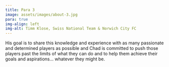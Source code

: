 ```yaml
---
title: Para 3
image: assets/images/about-3.jpg
para: true
img-align: left
img-alt: Timm Klose, Swiss National Team & Norwich City FC
---
```


His goal is to share this knowledge and experience with as many passionate and determined players as possible and Chad is committed to push those players past the limits of what they can do and to help them achieve their goals and aspirations… whatever they might be.
